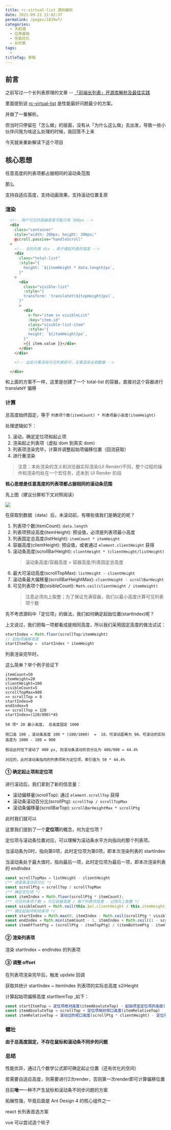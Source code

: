```yaml
---
title: rc-virtual-list 源码解析
date: 2021-09-21 21:02:37
permalink: /pages/1839ef/
categories: 
  - 大前端
  - 应用基础
  - 性能优化
  - 长列表
tags: 
  - 
titleTag: 草稿
---
```


## 前言

之前写过一个长列表原理的文章 -- [「前端长列表」开源库解析及最佳实践](https://juejin.im/post/5dea86f7f265da33a8758820)

里面提到说 [rc-virtual-list](https://github.com/react-component/virtual-list) 是性能最好问题最少的方案。

并做了一番解析。

但当时只停留在「怎么做」的层面，没有从「为什么这么做」去出发，导致一些小伙伴问我为啥这么处理的时候，我回答不上来

今天就来重新解读下这个项目

<!--more-->

## 核心思想

任意高度的列表项都占据相同的滚动条范围

那么

支持自适应高度，支持动画效果，支持滚动位置复原

### 渲染

```html
  <!-- 用户可见的容器高度可能只有 300px -->
  <div
    class="container"
    style="width: 200px; height: 300px;"
    @scroll.passive="handleScroll"
  >
    <!-- 总的列表 div ，用于撑起列表的高度 -->
    <div
      class="total-list"
      :style="{
        height: `${itemHeight * data.length}px`,
      }"
    >
      <div
        class="visible-list"
        :style="{
        transform: `translateY(${topHeight}px)`,
      }"
      >
        <div
          v-for="item in visibleList"
          :key="item.id"
          class="visible-list-item"
          :style="{
          height: `${itemHeight}px`,
        }"
        >{{ item.value }}</div>
      </div>
    </div>

    <!-- 此处只需渲染可见列表即可，无需渲染全部数据 -->

  </div>
```

和上面的方案不一样，这里是创建了一个 total-list 的容器，直接对这个容器进行 translateY 偏移


### 计算

总高度始终固定，等于 `列表项个数(itemCount) * 列表项最小高度(itemHeight)`

处理逻辑如下：

1. 滚动，确定定位项和起止项
2. 渲染起止列表项（虚拟 dom 到真实 dom）
3. 列表项渲染完毕，计算并调整起始项偏移位置（回流获取）
4. 进行重渲染

> 注意：本处渲染的含义和浏览器实际渲染(UI Render)不同，整个过程的操作和渲染均处在一个宏任务，还未到 UI Render 阶段

**核心思想是任意高度的列表项都占据相同的滚动条范围**

先上图（建议分屏和下文对照阅读）

![](https://upload-images.jianshu.io/upload_images/9277731-fb1c1dfa4c257067.png?imageMogr2/auto-orient/strip%7CimageView2/2/w/1240)

在获取到数据（data）后，未滚动前，有哪些值我们是确定的呢？

1. 列表项个数(itemCount): `data.length`
2. 列表项预设高度(itemHeight): 预设值，必须是列表项最小高度
3. 列表固定总高度(listHeight): `itemCount * itemHeight`
4. 容器高度(clientHeight): 预设值，或者通过 `element.clientHeight` 获得
5. 滚动条高度(scrollBarHeight): `clientHeight * (clientHeight/listHeight)`
    >  滚动条高度/容器高度 = 容器高度/列表固定总高度
6. 最大可滚动高度(scrollTopMax): `listHeight - clientHeight`
7. 滚动条最大偏移量(scrollBarHeightMax): `clientHeight - scrollBarHeight`
8. 可见列表项个数(visibleCount): `Math.ceil(clientHeight / itemHeight)`
    > 注意必须向上取整；为了保证充满容器，我们以最小高度计算可见列表项个数


先不考虑源码中「定位项」的做法，我们如何确定起始位置(startIndex)呢？

上文说过，我们把每一项都看成是相同高度，所以我们采用固定高度的做法试试：

```js
startIndex = Math.floor(scrollTop/itemHeight)
// 起始项偏移高度
startItemTop =  startIndex * itemHeight
```

列表渲染完毕时，


这么简单？举个例子验证下
```
itemCount=50
itemHeight=20
clientHeight=100
visibleCount=5
scrollTopMax=900
=> scrollTop = 0
startIndex=0
endIndex=9
=> scrollTop = 120
startIndex=(120/900)*45

50 项* 20 最小高度， 总高度固定 1000

视口高 100 ，滚动条高度 100 * (100/1000)  =  10，可滚动距离为 90，可滚动的实际高度为 1000 - 100 = 900

假设此时往下滚动了 400 px, 则滚动条滚动的百分比为 400/900 = 44.4%

对应的，此时滚动条指向的列表项称为定位项，索引值为 50 * 44.4%
```


#### ① 确定起止项和定位项

进行滚动后，我们拿到了新的信息量：
- 滚动偏移量(scrollTop): 通过 `element.scrollTop` 获得
- 滚动条滚动百分比(scrollPtg): `scrollTop / scrollTopMax`
- 滚动条偏移量(scrollBarTop): `scrollBarHeightMax * scrollPtg`




此时我们就可以

这里我们提到了一个**定位项**的概念，何为定位项？

定位项与滚动条位置对应，可以理解为滚动条水平方向指向的那个列表项。

当滚动条为0时，指向第0项，此时定位项为第0项，即本次渲染列表的 startIndex

当滚动条处于最大值时，指向最后一项，此时定位项为最后一项，即本次渲染列表的 endIndex

```js
const scrollTopMax = listHeight - clientHeight
/** 进度条滚动百分比 */
const scrollPtg = scrollTop / scrollTopMax
/** 确定定位项 */
const itemIndex = Math.floor(scrollPtg * itemCount);
/** 可见列表项个数 = 可见容器高度 / 每个列表项高度 ，记得向上取整 */
const visibleCount = Math.ceil(this.$el.clientHeight / this.itemHeight)
/** 确定起始项和结束项 */
const startIndex = Math.max(0, itemIndex - Math.ceil(scrollPtg * visibleCount))
const endIndex = Math.min(itemCount - 1, itemIndex + Math.ceil((1 - scrollPtg) * visibleCount))
const itemOffsetPtg = (scrollPtg - itemTopPtg) / (itemBottomPtg - itemTopPtg)
```


#### ② 渲染列表项

渲染 startIndex ~ endIndex 的列表项

#### ③ 调整 offset

在列表项渲染完毕后，触发 update 回调 

获取并统计 startIndex ~ itemIndex 列表项的实际总高度 s2iHeight

计算起始项偏移高度 startItemTop ,如下：

```js
const startItemTop = 定位项绝对高度(itemAbsoluteTop) - 起始项至定位项的高度(s2iHeight)
const itemAbsoluteTop = scrollTop + 定位项相对视口高度(itemRelativeTop)
const itemRelativeTop = 滚动过的视口高度(scrollPtg * clientHeight) - 定位项偏移高度(itemOffsetPtg * itemHeight)
```


### 健壮

**由于总高度固定，不存在鼠标和滚动条不同步的问题**

### 总结

性能优异，通过几个数学公式即可确定起止位置（还有优化的空间）

若需要自适应高度，则需要进行2次render，否则第一次render即可计算偏移位置

目前**唯一**一种不产生鼠标和滚动条不同步问题的方案

拓展性强，毕竟后面是 Ant Design 4 的核心组件之一

react 长列表首选方案

vue 可以尝试造个轮子
